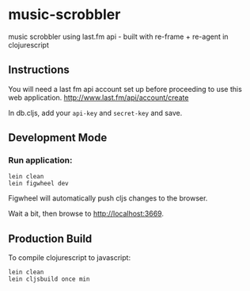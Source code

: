 # music-scrobbler

music scrobbler using last.fm api - built with re-frame + re-agent in clojurescript


## Instructions
You will need a last fm api account set up before proceeding to use this web application.
http://www.last.fm/api/account/create

In db.cljs, add your `api-key` and `secret-key` and save.


## Development Mode

### Run application:

```
lein clean
lein figwheel dev
```

Figwheel will automatically push cljs changes to the browser.

Wait a bit, then browse to [http://localhost:3669](http://localhost:3669).

## Production Build


To compile clojurescript to javascript:

```
lein clean
lein cljsbuild once min
```

